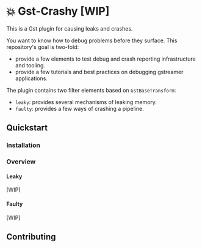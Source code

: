 # 💥 Gst-Crashy [WIP]

This is a Gst plugin for causing leaks and crashes.

You want to know how to debug problems before they surface. This repository's
goal is two-fold:

- provide a few elements to test debug and crash reporting infrastructure and tooling.
- provide a few tutorials and best practices on debugging gstreamer applications.

The plugin contains two filter elements based on `GstBaseTransform`:

- `leaky`: provides several mechanisms of leaking memory.
- `faulty`: provides a few ways of crashing a pipeline.

## Quickstart

### Installation

### Overview

#### Leaky

[WIP]

#### Faulty

[WIP]

## Contributing
